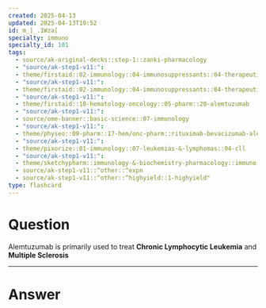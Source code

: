 ```yaml
---
created: 2025-04-13
updated: 2025-04-13T10:52
id: m_]_.1Wza[
specialty: immuno
specialty_id: 101
tags:
  - source/ak-original-decks::step-1::zanki-pharmacology
  - "source/ak-step1-v11:": 
  - theme/firstaid::02-immunology::04-immunosuppressants::04-therapeutic-antibodies
  - "source/ak-step1-v11:": 
  - theme/firstaid::02-immunology::04-immunosuppressants::04-therapeutic-antibodies::alemtuzumab
  - "source/ak-step1-v11:": 
  - theme/firstaid::10-hematology-oncology::05-pharm::20-alemtuzumab
  - "source/ak-step1-v11:": 
  - source/ome-banner::basic-science::07-immunology
  - "source/ak-step1-v11:": 
  - theme/physeo::09-pharm::17-hem/onc-pharm::rituximab-bevacizumab-alemtuzumab-cetuximab-panitumumab-trastuzmab
  - "source/ak-step1-v11:": 
  - theme/pixorize::01-immunology::07-leukemias-&-lymphomas::04-cll
  - "source/ak-step1-v11:": 
  - theme/sketchypharm::immunology-&-biochemistry-pharmacology::immuno-suppressives::general-immunotherapy
  - source/ak-step1-v11::^other::^expn
  - source/ak-step1-v11::^other::^highyield::1-highyield"
type: flashcard
---
```


# Question
Alemtuzumab is primarily used to treat **Chronic Lymphocytic Leukemia** and **Multiple Sclerosis**

---

# Answer
